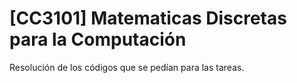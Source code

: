 # [CC3101] Matematicas Discretas para la Computación
Resolución de los códigos que se pedían para las tareas.
